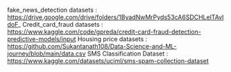 
fake_news_detection datasets : https://drive.google.com/drive/folders/1ByadNwMrPyds53cA6SDCHLelTAvIdoF_
Credit_card_fraud datasets : https://www.kaggle.com/code/gpreda/credit-card-fraud-detection-predictive-models/input
Housing price datasets : https://github.com/Sukantanath108/Data-Science-and-ML-journey/blob/main/data.csv
SMS Classification Dataset : https://www.kaggle.com/datasets/uciml/sms-spam-collection-dataset
